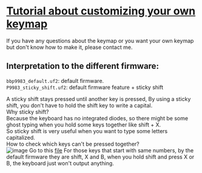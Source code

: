 # [Tutorial about customizing your own keymap](https://github.com/ZitaoTech/zmk-config_9983)  
If you have any questions about the keymap or you want your own keymap but don't know how to make it, please contact me.

## Interpretation to the different firmware:

`bbp9983_default.uf2`: default firmware.  
`P9983_sticky_shift.uf2`: default firmware feature + sticky shift  

A sticky shift stays pressed until another key is pressed, By using a sticky shift, you don't have to hold the shift key to write a capital.  
Why sticky shift?  
Because the keyboard has no integrated diodes, so there might be some ghost typing when you hold some keys together like shift + X.  
So sticky shift is very useful when you want to type some letters capitalized.  
How to check which keys can't be pressed together?  
![image](https://github.com/user-attachments/assets/255d3c13-0ec3-49cb-af76-eb1ff772eb89)
Go to this [file](https://github.com/ZitaoTech/zmk-config_9983/blob/main/config/boards/bbp9983/bbp9983.dts) For those keys that start with same numbers, by the default firmware they are shift, X and B, when you hold shift and press X or B, the keyboard just won't output anything.
